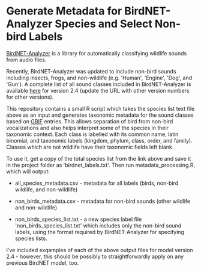 # Generate Metadata for BirdNET-Analyzer Species and Select Non-bird Labels

[BirdNET-Analyzer](https://github.com/kahst/BirdNET-Analyzer) is a library for automatically classifying wildlife sounds from audio files. 

Recently, BirdNET-Analyzer was updated to include non-bird sounds including insects, frogs, and non-wildlife (e.g. 'Human', 'Engine', 'Dog', and 'Gun'). A complete list of all sound classes included in BirdNET-Analyzer is available [here](https://github.com/kahst/BirdNET-Analyzer/blob/main/checkpoints/V2.4/BirdNET_GLOBAL_6K_V2.4_Labels.txt) for version 2.4 (update the URL with other version numbers for other versions). 

This repository contains a small R script which takes the species list text file above as an input and generates taxonomic metadata for the sound classes based on [GBIF](https://www.gbif.org/) entries. This allows separation of bird from non-bird vocalizations and also helps interpret some of the species in their taxonomic context. Each class is labelled with its common name, latin binomial, and taxonomic labels (kingdom, phylum, class, order, and family). Classes which are not wildlife have their taxonomic fields left blank. 

To use it, get a copy of the total species list from the link above and save it in the project folder as 'birdnet_labels.txt'. Then run metadata_processing.R, which will output:

- all_species_metadata.csv - metadata for all labels (birds, non-bird wildlife, and non-wildlife)

- non_birds_metadata.csv - metadata for non-bird sounds (other wildlife and non-wildlife) 

- non_birds_species_list.txt - a new species label file 'non_birds_species_list.txt' which includes only the non-bird sound labels, using the format required by BirdNET-Analyzer for specifying species lists. 

I've included exqamples of each of the above output files for model version 2.4 - however, this should be possibly to straightforwardly apply on any previous BirdNET model, too. 
